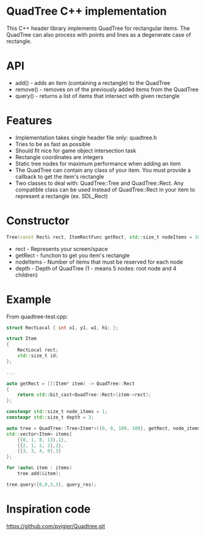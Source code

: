 # QuadTree C++ implementation
This C++ header library implements QuadTree for rectangular items. The QuadTree can also process with points and lines as a degenerate case of rectangle.

# API
* add() - adds an item (containing a rectangle) to the QuadTree
* remove() - removes on of the previously added items from the QuadTree
* query() - returns a list of items that intersect with given rectangle

# Features
* Implementation takes single header file only: quadtree.h
* Tries to be as fast as possible
* Should fit nice for game object intersection task
* Rectangle coordinates are integers
* Static tree nodes for maximum performance when adding an item
* The QuadTree can contain any class of your item. You must provide a callback to get the item's rectangle
* Two classes to deal with: QuadTree::Tree and QuadTree::Rect. Any compatible class can be used instead of QuadTree::Rect in your item to represent a rectangle (ex. SDL_Rect)

# Constructor
```c++
Tree(const Rect& rect, ItemRectFunc getRect, std::size_t nodeItems = 16, std::size_t depth = 4)
```

* rect - Represents your screen/space
* getRect - function to get you item's rectangle
* nodeItems - Number of items that must be reserved for each node
* depth - Depth of QuadTree (1 - means 5 nodes: root node and 4 children)

# Example
From quadtree-test.cpp:

```c++
struct RectLocal { int x1, y1, w1, h1; };

struct Item
{
    RectLocal rect;
    std::size_t id;
};

...

auto getRect = [](Item* item) -> QuadTree::Rect
{
    return std::bit_cast<QuadTree::Rect>(item->rect);
};

constexpr std::size_t node_items = 1;
constexpr std::size_t depth = 3;

auto tree = QuadTree::Tree<Item*>({0, 0, 100, 100}, getRect, node_items, depth);
std::vector<Item> items{
    {{0, 1, 8, 13},1},
    {{2, 1, 2, 2},2},
    {{3, 3, 4, 0},3}
};

for (auto& item : items)
    tree.add(&item);

tree.query({0,0,3,3}, query_res);
```

# Inspiration code
https://github.com/pvigier/Quadtree.git
